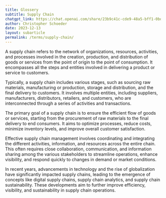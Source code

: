 ```yaml
---
title: Glossery
subtitle: Supply Chain
chatgpt_link: https://chat.openai.com/share/23b9c41c-cde9-48a5-bff1-0bd4f55192ca
author: Christopher Schoeder
date: 2023-12-13
layout: subarticle
permalink: /terms/supply-chain/
---
```



A supply chain refers to the network of organizations, resources, activities, and processes involved in the creation, production, and distribution of goods or services from the point of origin to the point of consumption. It encompasses all the steps and entities involved in delivering a product or service to customers.

Typically, a supply chain includes various stages, such as sourcing raw materials, manufacturing or production, storage and distribution, and the final delivery to customers. It involves multiple entities, including suppliers, manufacturers, distributors, retailers, and customers, who are interconnected through a series of activities and transactions.

The primary goal of a supply chain is to ensure the efficient flow of goods or services, starting from the procurement of raw materials to the final delivery to end consumers. It aims to optimize processes, reduce costs, minimize inventory levels, and improve overall customer satisfaction.

Effective supply chain management involves coordinating and integrating the different activities, information, and resources across the entire chain. This often requires close collaboration, communication, and information sharing among the various stakeholders to streamline operations, enhance visibility, and respond quickly to changes in demand or market conditions.

In recent years, advancements in technology and the rise of globalization have significantly impacted supply chains, leading to the emergence of concepts like digital supply chains, supply chain analytics, and supply chain sustainability. These developments aim to further improve efficiency, visibility, and sustainability in supply chain operations.
